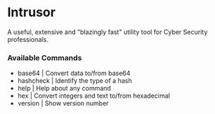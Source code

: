 # Intrusor
A useful, extensive and "blazingly fast" utility tool for Cyber Security professionals.

### Available Commands
  - base64      | Convert data to/from base64
  - hashcheck   | Identify the type of a hash
  - help        | Help about any command
  - hex         | Convert integers and text to/from hexadecimal
  - version     | Show version number